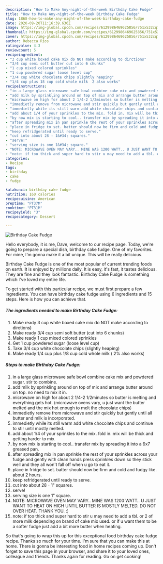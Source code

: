 ```yaml
---
description: "How to Make Any-night-of-the-week Birthday Cake Fudge"
title: "How to Make Any-night-of-the-week Birthday Cake Fudge"
slug: 1868-how-to-make-any-night-of-the-week-birthday-cake-fudge
date: 2020-09-20T11:16:39.636Z
image: https://img-global.cpcdn.com/recipes/6129986469625856/751x532cq70/birthday-cake-fudge-recipe-main-photo.jpg
thumbnail: https://img-global.cpcdn.com/recipes/6129986469625856/751x532cq70/birthday-cake-fudge-recipe-main-photo.jpg
cover: https://img-global.cpcdn.com/recipes/6129986469625856/751x532cq70/birthday-cake-fudge-recipe-main-photo.jpg
author: Rebecca Rios
ratingvalue: 4.3
reviewcount: 5
recipeingredient:
- "3 cup white boxed cake mix do NOT make according to dirctions"
- "3/4 cup semi soft butter cut into 6 chunks"
- "1 cup mixed colored sprinkles"
- "1 cup powdered sugar loose level cup"
- "3/4 cup white chocolate chips slightly heaping"
- "1/4 cup plus 18 cup cold whole milk  2 also works"
recipeinstructions:
- "in a large glass microwave safe bowl combine cake mix and powdered sugar. stir to combine."
- "add milk by sprinkling around on top of mix and arrange butter around on top. no need to mix it in."
- "microwave on high for about 2 1/4-2 1/2minutes so butter is melting and everything gets hot. (microwave ovens vary, u just want the butter melted and the mix hot enough to melt the chocolate chips)"
- "immedietly remove from microwave and stir quickly but gently until all butter and milk is incorporated."
- "immedietly while its still warm add white chocolate chips and continue to stir until mostly melted."
- "add about 1/4 of your sprinkles to the mix. fold in. mix will be thick and getting harder to mix."
- "by now mix is starting to cool.. transfer mix by spreading it into a 9x7 greased pan."
- "after spreading mix in pan sprinkle the rest of your sprinkles across your fudge and gently with clean hands press sprinkles down so they stick well and they all won&#39;t fall off when u go to eat it."
- "place in fridge to set. batter should now be firm and cold and fudgy like. about 2 hours."
- "keep refridgerated until ready to serve."
- "cut into about 28 - 1&#34; squares."
- "serve!"
- "serving size is one 1&#34; square."
- "NOTE: MICROWAVE OVEN MAY VARY.. MINE WAS 1200 WATT.. U JUST WANT TO HEAT ON HIGH UNTIL BUTTER IS MOSTLY MELTED. DO NOT OVER HEAT. THANK YOU. :)"
- "note: if too thick and super hard to stir u may need to add a tbl. or 2 of more milk depending on brand of cake mix used. or if u want them to be a softer fudge just add a bit more butter when heating."
categories:
- Recipe
tags:
- birthday
- cake
- fudge

katakunci: birthday cake fudge 
nutrition: 160 calories
recipecuisine: American
preptime: "PT37M"
cooktime: "PT31M"
recipeyield: "3"
recipecategory: Dessert

---
```



![Birthday Cake Fudge](https://img-global.cpcdn.com/recipes/6129986469625856/751x532cq70/birthday-cake-fudge-recipe-main-photo.jpg)

Hello everybody, it is me, Dave, welcome to our recipe page. Today, we're going to prepare a special dish, birthday cake fudge. One of my favorites. For mine, I'm gonna make it a bit unique. This will be really delicious.



Birthday Cake Fudge is one of the most popular of current trending foods on earth. It is enjoyed by millions daily. It is easy, it's fast, it tastes delicious. They are fine and they look fantastic. Birthday Cake Fudge is something which I've loved my entire life.


To get started with this particular recipe, we must first prepare a few ingredients. You can have birthday cake fudge using 6 ingredients and 15 steps. Here is how you can achieve that.

<!--inarticleads1-->

##### The ingredients needed to make Birthday Cake Fudge:

1. Make ready 3 cup white boxed cake mix do NOT make according to dirctions)
1. Make ready 3/4 cup semi soft butter (cut into 6 chunks)
1. Make ready 1 cup mixed colored sprinkles
1. Get 1 cup powdered sugar (loose level cup)
1. Take 3/4 cup white chocolate chips (slightly heaping)
1. Make ready 1/4 cup plus 1/8 cup cold whole milk ( 2% also works)




<!--inarticleads2-->

##### Steps to make Birthday Cake Fudge:

1. in a large glass microwave safe bowl combine cake mix and powdered sugar. stir to combine.
1. add milk by sprinkling around on top of mix and arrange butter around on top. no need to mix it in.
1. microwave on high for about 2 1/4-2 1/2minutes so butter is melting and everything gets hot. (microwave ovens vary, u just want the butter melted and the mix hot enough to melt the chocolate chips)
1. immedietly remove from microwave and stir quickly but gently until all butter and milk is incorporated.
1. immedietly while its still warm add white chocolate chips and continue to stir until mostly melted.
1. add about 1/4 of your sprinkles to the mix. fold in. mix will be thick and getting harder to mix.
1. by now mix is starting to cool.. transfer mix by spreading it into a 9x7 greased pan.
1. after spreading mix in pan sprinkle the rest of your sprinkles across your fudge and gently with clean hands press sprinkles down so they stick well and they all won&#39;t fall off when u go to eat it.
1. place in fridge to set. batter should now be firm and cold and fudgy like. about 2 hours.
1. keep refridgerated until ready to serve.
1. cut into about 28 - 1&#34; squares.
1. serve!
1. serving size is one 1&#34; square.
1. NOTE: MICROWAVE OVEN MAY VARY.. MINE WAS 1200 WATT.. U JUST WANT TO HEAT ON HIGH UNTIL BUTTER IS MOSTLY MELTED. DO NOT OVER HEAT. THANK YOU. :)
1. note: if too thick and super hard to stir u may need to add a tbl. or 2 of more milk depending on brand of cake mix used. or if u want them to be a softer fudge just add a bit more butter when heating.




So that's going to wrap this up for this exceptional food birthday cake fudge recipe. Thanks so much for your time. I'm sure that you can make this at home. There is gonna be interesting food in home recipes coming up. Don't forget to save this page in your browser, and share it to your loved ones, colleague and friends. Thanks again for reading. Go on get cooking!
